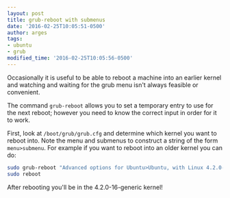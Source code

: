 ```yaml
---
layout: post
title: grub-reboot with submenus
date: '2016-02-25T10:05:51-0500'
author: arges
tags:
- ubuntu
- grub
modified_time: '2016-02-25T10:05:56-0500'
---
```


Occasionally it is useful to be able to reboot a machine into an earlier kernel
and watching and waiting for the grub menu isn't always feasible or convenient.

The command `grub-reboot` allows you to set a temporary entry to use for the
next reboot; however you need to know the correct input in order for it to work.

First, look at `/boot/grub/grub.cfg` and determine which kernel you want to
reboot into. Note the menu and submenus to construct a string of the form
`menu>submenu`. For example if you want to reboot into an older kernel you can
do:

~~~bash
sudo grub-reboot "Advanced options for Ubuntu>Ubuntu, with Linux 4.2.0-16-generic"
sudo reboot
~~~

After rebooting you'll be in the 4.2.0-16-generic kernel!
